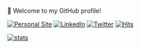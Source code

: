 👋 Welcome to my GitHub profile!

[![Personal Site](https://img.shields.io/badge/Personal%20Site-grey?logo=github&style=flat-square&link=https://justobjects.nl)](https://justobjects.nl)
[![LinkedIn](https://img.shields.io/badge/LinkedIn-0077B5?logo=linkedin&logoColor=white&style=flat-square&link=https://www.linkedin.com/in/justb4)](https://www.linkedin.com/in/justb4)
[![Twitter](https://img.shields.io/badge/twitter-%231DA1F2.svg?logo=twitter&logoColor=white&style=flat-square&link=https://twitter.com/justb4)](https://twitter.com/justb4)
[![Hits](https://hits.seeyoufarm.com/api/count/incr/badge.svg?url=https%3A%2F%2Fgithub.com%2Fjustb4&count_bg=%2379C83D&title_bg=%23555555&title=hits&edge_flat=true)](https://github.com/justb4)

[![stats](https://github-readme-stats.vercel.app/api?username=justb4&theme=vue&show_icons=true&hide_border=true)](https://github.com/justb4)
<!-- https://github.com/anuraghazra/github-readme-stats/tree/master/themes -->
<!-- ### 💬 __"It's not what you achieve, it's what you overcome. That's what defines your career" Carlton Fisk__ -->
<!--
**justb4/justb4** is a ✨ _special_ ✨ repository because its `README.md` (this file) appears on your GitHub profile.

Here are some ideas to get you started:

- 🔭 I’m currently working on ...
- 🌱 I’m currently learning ...
- 👯 I’m looking to collaborate on ...
- 🤔 I’m looking for help with ...
- 💬 Ask me about ...
- 📫 How to reach me: [my website justobjects.nl](https://justobjects.nl)
- 😄 Pronouns: ...
- ⚡ Fun fact: ...
-->
